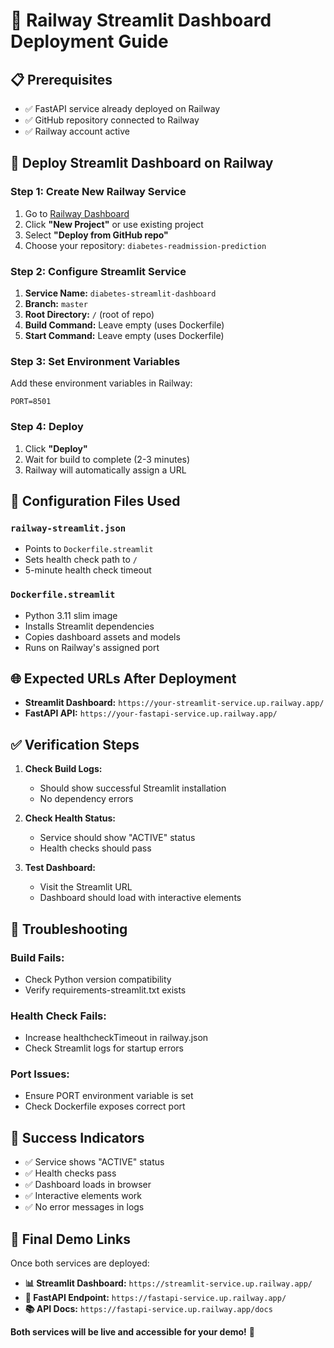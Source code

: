 # 🚀 Railway Streamlit Dashboard Deployment Guide

## 📋 **Prerequisites**
- ✅ FastAPI service already deployed on Railway
- ✅ GitHub repository connected to Railway
- ✅ Railway account active

## 🎯 **Deploy Streamlit Dashboard on Railway**

### **Step 1: Create New Railway Service**
1. Go to [Railway Dashboard](https://railway.app/dashboard)
2. Click **"New Project"** or use existing project
3. Select **"Deploy from GitHub repo"**
4. Choose your repository: `diabetes-readmission-prediction`

### **Step 2: Configure Streamlit Service**
1. **Service Name:** `diabetes-streamlit-dashboard`
2. **Branch:** `master`
3. **Root Directory:** `/` (root of repo)
4. **Build Command:** Leave empty (uses Dockerfile)
5. **Start Command:** Leave empty (uses Dockerfile)

### **Step 3: Set Environment Variables**
Add these environment variables in Railway:
```
PORT=8501
```

### **Step 4: Deploy**
1. Click **"Deploy"**
2. Wait for build to complete (2-3 minutes)
3. Railway will automatically assign a URL

## 🔧 **Configuration Files Used**

### **`railway-streamlit.json`**
- Points to `Dockerfile.streamlit`
- Sets health check path to `/`
- 5-minute health check timeout

### **`Dockerfile.streamlit`**
- Python 3.11 slim image
- Installs Streamlit dependencies
- Copies dashboard assets and models
- Runs on Railway's assigned port

## 🌐 **Expected URLs After Deployment**

- **Streamlit Dashboard:** `https://your-streamlit-service.up.railway.app/`
- **FastAPI API:** `https://your-fastapi-service.up.railway.app/`

## ✅ **Verification Steps**

1. **Check Build Logs:**
   - Should show successful Streamlit installation
   - No dependency errors

2. **Check Health Status:**
   - Service should show "ACTIVE" status
   - Health checks should pass

3. **Test Dashboard:**
   - Visit the Streamlit URL
   - Dashboard should load with interactive elements

## 🚨 **Troubleshooting**

### **Build Fails:**
- Check Python version compatibility
- Verify requirements-streamlit.txt exists

### **Health Check Fails:**
- Increase healthcheckTimeout in railway.json
- Check Streamlit logs for startup errors

### **Port Issues:**
- Ensure PORT environment variable is set
- Check Dockerfile exposes correct port

## 🎉 **Success Indicators**

- ✅ Service shows "ACTIVE" status
- ✅ Health checks pass
- ✅ Dashboard loads in browser
- ✅ Interactive elements work
- ✅ No error messages in logs

## 🔗 **Final Demo Links**

Once both services are deployed:
- **📊 Streamlit Dashboard:** `https://streamlit-service.up.railway.app/`
- **🔌 FastAPI Endpoint:** `https://fastapi-service.up.railway.app/`
- **📚 API Docs:** `https://fastapi-service.up.railway.app/docs`

**Both services will be live and accessible for your demo!** 🚀
